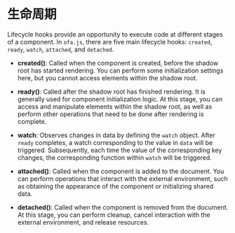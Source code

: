 # 生命周期

Lifecycle hooks provide an opportunity to execute code at different stages of a component. In `ofa.js`, there are five main lifecycle hooks: `created`, `ready`, `watch`, `attached`, and `detached`.

- **created()**: Called when the component is created, before the shadow root has started rendering. You can perform some initialization settings here, but you cannot access elements within the shadow root.
  
- **ready()**: Called after the shadow root has finished rendering. It is generally used for component initialization logic. At this stage, you can access and manipulate elements within the shadow root, as well as perform other operations that need to be done after rendering is complete.

- **watch**: Observes changes in data by defining the `watch` object. After `ready` completes, a watch corresponding to the value in `data` will be triggered. Subsequently, each time the value of the corresponding key changes, the corresponding function within `watch` will be triggered.

- **attached()**: Called when the component is added to the document. You can perform operations that interact with the external environment, such as obtaining the appearance of the component or initializing shared data.

- **detached()**: Called when the component is removed from the document. At this stage, you can perform cleanup, cancel interaction with the external environment, and release resources.

<a href="../../publics/examples/life-cycle/demo.html" preview demo></a>
<a href="../../publics/examples/life-cycle/test-demo.html" main demo></a>

